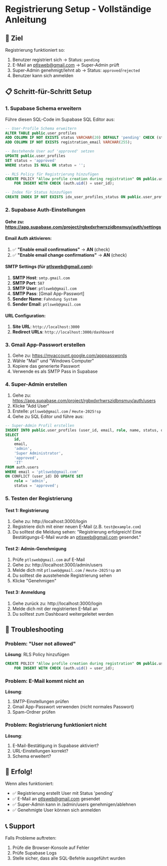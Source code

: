 # Registrierung Setup - Vollständige Anleitung

## 🎯 Ziel
Registrierung funktioniert so:
1. Benutzer registriert sich → Status: `pending`
2. E-Mail an ptlsweb@gmail.com → Super-Admin prüft
3. Super-Admin genehmigt/lehnt ab → Status: `approved`/`rejected`
4. Benutzer kann sich anmelden

## 📋 Schritt-für-Schritt Setup

### 1. Supabase Schema erweitern
Führe diesen SQL-Code im Supabase SQL Editor aus:

```sql
-- User-Profile Schema erweitern
ALTER TABLE public.user_profiles 
ADD COLUMN IF NOT EXISTS status VARCHAR(20) DEFAULT 'pending' CHECK (status IN ('pending', 'approved', 'rejected')),
ADD COLUMN IF NOT EXISTS registration_email VARCHAR(255);

-- Bestehende User auf 'approved' setzen
UPDATE public.user_profiles 
SET status = 'approved' 
WHERE status IS NULL OR status = '';

-- RLS Policy für Registrierung hinzufügen
CREATE POLICY "Allow profile creation during registration" ON public.user_profiles
    FOR INSERT WITH CHECK (auth.uid() = user_id);

-- Index für Status hinzufügen
CREATE INDEX IF NOT EXISTS idx_user_profiles_status ON public.user_profiles(status);
```

### 2. Supabase Auth-Einstellungen

#### Gehe zu: https://app.supabase.com/project/rgbxdxrhwrszidbnsmuy/auth/settings

#### Email Auth aktivieren:
1. ✅ **"Enable email confirmations"** → **AN** (check)
2. ✅ **"Enable email change confirmations"** → **AN** (check)

#### SMTP Settings (für ptlsweb@gmail.com):
1. **SMTP Host**: `smtp.gmail.com`
2. **SMTP Port**: `587`
3. **SMTP User**: `ptlsweb@gmail.com`
4. **SMTP Pass**: [Gmail App-Passwort]
5. **Sender Name**: `Fahndung System`
6. **Sender Email**: `ptlsweb@gmail.com`

#### URL Configuration:
1. **Site URL**: `http://localhost:3000`
2. **Redirect URLs**: `http://localhost:3000/dashboard`

### 3. Gmail App-Passwort erstellen
1. Gehe zu: https://myaccount.google.com/apppasswords
2. Wähle "Mail" und "Windows Computer"
3. Kopiere das generierte Passwort
4. Verwende es als SMTP Pass in Supabase

### 4. Super-Admin erstellen
1. Gehe zu: https://app.supabase.com/project/rgbxdxrhwrszidbnsmuy/auth/users
2. Klicke "Add User"
3. Erstelle: `ptlsweb@gmail.com` / `Heute-2025!sp`
4. Gehe zu SQL Editor und führe aus:

```sql
-- Super-Admin Profil erstellen
INSERT INTO public.user_profiles (user_id, email, role, name, status, department)
SELECT 
    id,
    email,
    'admin',
    'Super Administrator',
    'approved',
    'IT'
FROM auth.users 
WHERE email = 'ptlsweb@gmail.com'
ON CONFLICT (user_id) DO UPDATE SET
    role = 'admin',
    status = 'approved';
```

### 5. Testen der Registrierung

#### Test 1: Registrierung
1. Gehe zu: http://localhost:3000/login
2. Registriere dich mit einer neuen E-Mail (z.B. `test@example.com`)
3. Du solltest die Meldung sehen: "Registrierung erfolgreich! Eine Bestätigungs-E-Mail wurde an ptlsweb@gmail.com gesendet."

#### Test 2: Admin-Genehmigung
1. Prüfe `ptlsweb@gmail.com` auf E-Mail
2. Gehe zu: http://localhost:3000/admin/users
3. Melde dich mit `ptlsweb@gmail.com` / `Heute-2025!sp` an
4. Du solltest die ausstehende Registrierung sehen
5. Klicke "Genehmigen"

#### Test 3: Anmeldung
1. Gehe zurück zu: http://localhost:3000/login
2. Melde dich mit der registrierten E-Mail an
3. Du solltest zum Dashboard weitergeleitet werden

## 🔧 Troubleshooting

### Problem: "User not allowed"
**Lösung**: RLS Policy hinzufügen
```sql
CREATE POLICY "Allow profile creation during registration" ON public.user_profiles
    FOR INSERT WITH CHECK (auth.uid() = user_id);
```

### Problem: E-Mail kommt nicht an
**Lösung**: 
1. SMTP-Einstellungen prüfen
2. Gmail App-Passwort verwenden (nicht normales Passwort)
3. Spam-Ordner prüfen

### Problem: Registrierung funktioniert nicht
**Lösung**:
1. E-Mail-Bestätigung in Supabase aktiviert?
2. URL-Einstellungen korrekt?
3. Schema erweitert?

## 🎉 Erfolg!
Wenn alles funktioniert:
- ✅ Registrierung erstellt User mit Status 'pending'
- ✅ E-Mail an ptlsweb@gmail.com gesendet
- ✅ Super-Admin kann in /admin/users genehmigen/ablehnen
- ✅ Genehmigte User können sich anmelden

## 📞 Support
Falls Probleme auftreten:
1. Prüfe die Browser-Konsole auf Fehler
2. Prüfe Supabase Logs
3. Stelle sicher, dass alle SQL-Befehle ausgeführt wurden 